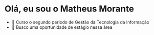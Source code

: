 ###

<h1>Olá, eu sou o Matheus Morante</h1>
<ul>
  <li>📗 Curso o segundo periodo de Gestão da Tecnologia da Informação</li>
  <li>🔭 Busco uma oportunidade de estágio nessa área</li>
</ul>
<div><a></a></div>

